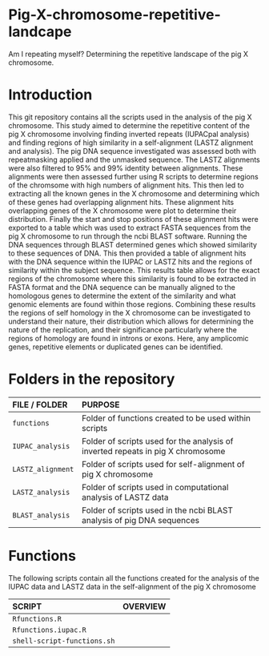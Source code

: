 # Pig-X-chromosome-repetitive-landcape
Am I repeating myself? Determining the repetitive landscape of the pig X chromosome. 

# Introduction
This git repository contains all the scripts used in the analysis of the pig X chromosome. This study aimed to determine the repetitive content of the pig X chromosome involving finding inverted repeats (IUPACpal analysis) and finding regions of high similarity in a self-alignment (LASTZ alignment and analysis). 
The pig DNA sequence investigated was assessed both with repeatmasking applied and the unmasked sequence. The LASTZ alignments were also filtered to 95% and 99% identity between alignments. 
These alignments were then assessed further using R scripts to determine regions of the chromsome with high numbers of alignment hits. This then led to extracting all the known genes in the X chromosome and determining which of these genes had overlapping alignment hits. These alignment hits overlapping genes of the X chromosome were plot to determine their distribution. Finally the start and stop positions of these alignment hits were exported to a table which was used to extract FASTA sequences from the pig X chromosome to run through the ncbi BLAST software.
Running the DNA sequences through BLAST determined genes which showed similarity to these sequences of DNA. This then provided a table of alignment hits with the DNA sequence within the IUPAC or LASTZ hits and the regions of similarity within the subject sequence. This results table allows for the exact regions of the chromosome where this similarity is found to be extracted in FASTA format and the DNA sequence can be manually aligned to the homologous genes to determine the extent of the similarity and what genomic elements are found within those regions. 
Combining these results the regions of self homology in the X chromosome can be investigated to understand their nature, their distribution which allows for determining the nature of the replication, and their significance particularly where the regions of homology are found in introns or exons. Here, any amplicomic genes, repetitive elements or duplicated genes can be identified. 

# Folders in the repository 

| FILE / FOLDER | PURPOSE |
| :--- | :--- |
| `functions` | Folder of functions created to be used within scripts 
| `IUPAC_analysis` | Folder of scripts used for the analysis of inverted repeats in pig X chromosome 
| `LASTZ_alignment` | Folder of scripts used for self-alignment of pig X chromosome
| `LASTZ_analysis` | Folder of scripts used in computational analysis of LASTZ data
| `BLAST_analysis` | Folder of scripts used in the ncbi BLAST analysis of pig DNA sequences

# Functions 
The following scripts contain all the functions created for the analysis of the IUPAC data and LASTZ data in the self-alignment of the pig X chromosome

| SCRIPT | OVERVIEW |
| :--- | :--- | 
| `Rfunctions.R` | 
| `Rfunctions.iupac.R` |
| `shell-script-functions.sh` | 
